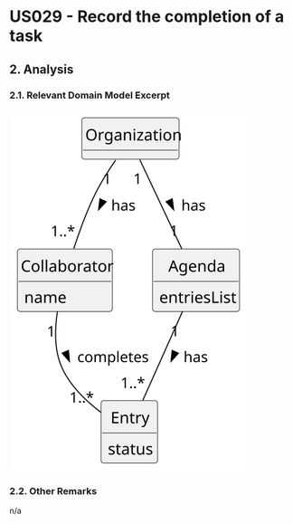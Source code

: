 # US029 - Record the completion of a task 

## 2. Analysis

### 2.1. Relevant Domain Model Excerpt 

![Domain Model](svg/us029-domain-model.svg)

### 2.2. Other Remarks

n/a